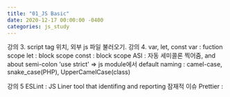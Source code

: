 ```yaml
---
title: "01_JS Basic"
date: 2020-12-17 00:00:00 -0400
categories: js_study
---
```



강의 3. script tag 위치, 외부 js 파일 불러오기.
강의 4. var, let, const
var : fuction scope
let : block scope
const : block scope
ASI : 자동 세미콜론 찍어줌, and about semi-colon
'use strict' => js module에서 default 
naming : camel-case, snake_case(PHP), UpperCamelCase(class)

강의 5
ESLint : JS Liner tool that identifing and reporting 잠재적 이슈 
Prettier : 